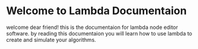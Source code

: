 # Welcome to Lambda Documentaion

welcome dear friend!
this is the documentaion for lambda node editor software.
by reading this documentaion you will learn how to use lambda to create and simulate your algorithms.


